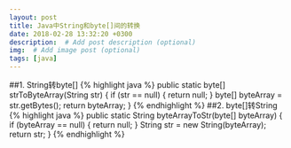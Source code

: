 ```yaml
---
layout: post
title: Java中String和byte[]间的转换
date: 2018-02-28 13:32:20 +0300
description:  # Add post description (optional)
img:  # Add image post (optional)
tags: [java]
---
```

##1. String转byte[]
{% highlight java %}
public static byte[] strToByteArray(String str) {
    if (str == null) {
        return null;
    }
    byte[] byteArray = str.getBytes();
    return byteArray;
}
{% endhighlight %}
##2. byte[]转String
{% highlight java %}
public static String byteArrayToStr(byte[] byteArray) {
    if (byteArray == null) {
        return null;
    }
    String str = new String(byteArray);
    return str;
}
{% endhighlight %}